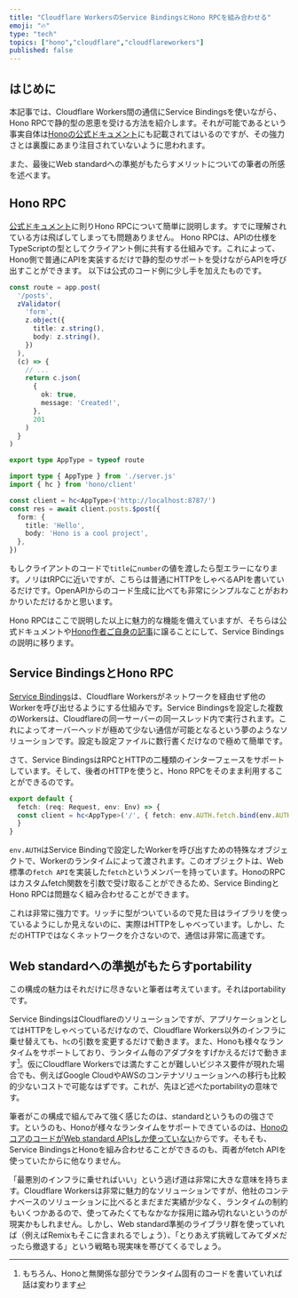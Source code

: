```yaml
---
title: "Cloudflare WorkersのService BindingsとHono RPCを組み合わせる"
emoji: "🔥"
type: "tech"
topics: ["hono","cloudflare","cloudflareworkers"]
published: false
---
```


## はじめに
本記事では、Cloudflare Workers間の通信にService Bindingsを使いながら、Hono RPCで静的型の恩恵を受ける方法を紹介します。それが可能であるという事実自体は[Honoの公式ドキュメント](https://hono.dev/guides/rpc#custom-fetch-method)にも記載されてはいるのですが、その強力さとは裏腹にあまり注目されていないように思われます。

また、最後にWeb standardへの準拠がもたらすメリットについての筆者の所感を述べます。

## Hono RPC

[公式ドキュメント](https://hono.dev/guides/rpc)に則りHono RPCについて簡単に説明します。すでに理解されている方は飛ばしてしまっても問題ありません。
Hono RPCは、APIの仕様をTypeScriptの型としてクライアント側に共有する仕組みです。これによって、Hono側で普通にAPIを実装するだけで静的型のサポートを受けながらAPIを呼び出すことができます。
以下は公式のコード例に少し手を加えたものです。

```typescript:server.ts
const route = app.post(
  '/posts',
  zValidator(
    'form',
    z.object({
      title: z.string(),
      body: z.string(),
    })
  ),
  (c) => {
    // ...
    return c.json(
      {
        ok: true,
        message: 'Created!',
      },
      201
    )
  }
)

export type AppType = typeof route
```
```typescript:client.ts
import type { AppType } from './server.js'
import { hc } from 'hono/client'

const client = hc<AppType>('http://localhost:8787/')
const res = await client.posts.$post({
  form: {
    title: 'Hello',
    body: 'Hono is a cool project',
  },
})
```
もしクライアントのコードで`title`に`number`の値を渡したら型エラーになります。ノリはtRPCに近いですが、こちらは普通にHTTPをしゃべるAPIを書いているだけです。OpenAPIからのコード生成に比べても非常にシンプルなことがおわかりいただけるかと思います。

Hono RPCはここで説明した以上に魅力的な機能を備えていますが、そちらは公式ドキュメントや[Hono作者ご自身の記事](https://zenn.dev/yusukebe/articles/a00721f8b3b92e)に譲ることにして、Service Bindingsの説明に移ります。

## Service BindingsとHono RPC
[Service Bindings](https://developers.cloudflare.com/workers/runtime-apis/bindings/service-bindings/)は、Cloudflare Workersがネットワークを経由せず他のWorkerを呼び出せるようにする仕組みです。Service Bindingsを設定した複数のWorkersは、Cloudflareの同一サーバーの同一スレッド内で実行されます。これによってオーバーヘッドが極めて少ない通信が可能となるという夢のようなソリューションです。設定も設定ファイルに数行書くだけなので極めて簡単です。

さて、Service BindingsはRPCとHTTPの二種類のインターフェースをサポートしています。そして、後者のHTTPを使うと、Hono RPCをそのまま利用することができるのです。

```typescript:main.ts
export default {
  fetch: (req: Request, env: Env) => {
  const client = hc<AppType>('/', { fetch: env.AUTH.fetch.bind(env.AUTH) })
  }
}
```

`env.AUTH`はService Bindingで設定したWorkerを呼び出すための特殊なオブジェクトで、Workerのランタイムによって渡されます。このオブジェクトは、Web標準の`fetch API`を実装した`fetch`というメンバーを持っています。HonoのRPCはカスタムfetch関数を引数で受け取ることができるため、Service BindingとHono RPCは問題なく組み合わせることができます。

これは非常に強力です。リッチに型がついているので見た目はライブラリを使っているようにしか見えないのに、実際はHTTPをしゃべっています。しかし、ただのHTTPではなくネットワークを介さないので、通信は非常に高速です。

## Web standardへの準拠がもたらすportability
この構成の魅力はそれだけに尽きないと筆者は考えています。それはportabilityです。

Service BindingsはCloudflareのソリューションですが、アプリケーションとしてはHTTPをしゃべっているだけなので、Cloudflare Workers以外のインフラに乗せ替えても、`hc`の引数を変更するだけで動きます。また、Honoも様々なランタイムをサポートしており、ランタイム毎のアダプタをすげかえるだけで動きます[^1]。仮にCloudflare Workersでは満たすことが難しいビジネス要件が現れた場合でも、例えばGoogle CloudやAWSのコンテナソリューションへの移行も比較的少ないコストで可能なはずです。これが、先ほど述べたportabilityの意味です。

[^1]: もちろん、Honoと無関係な部分でランタイム固有のコードを書いていれば話は変わります

筆者がこの構成で組んでみて強く感じたのは、standardというものの強さです。というのも、Honoが様々なランタイムをサポートできているのは、[HonoのコアのコードがWeb standard APIsしか使っていない](https://hono.dev/concepts/web-standard)からです。そもそも、Service BindingsとHonoを組み合わせることができるのも、両者がfetch APIを使っていたからに他なりません。

「最悪別のインフラに乗せればいい」という逃げ道は非常に大きな意味を持ちます。Cloudflare Workersは非常に魅力的なソリューションですが、他社のコンテナベースのソリューションに比べるとまだまだ実績が少なく、ランタイムの制約もいくつかあるので、使ってみたくてもなかなか採用に踏み切れないというのが現実かもしれません。しかし、Web standard準拠のライブラリ群を使っていれば（例えばRemixもそこに含まれるでしょう）、「とりあえず挑戦してみてダメだったら撤退する」という戦略も現実味を帯びてくるでしょう。
